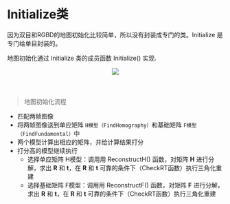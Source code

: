 &emsp;
# Initialize类

因为双目和RGBD的地图初始化比较简单，所以没有封装成专门的类。Initialize 是专门给单目封装的。


地图初始化通过 Initialize 类的成员函数 Initialize() 实现.

<div align="center">
    <image src="./imgs/3-1.png" width = >
    <h4></h>
</div>

&emsp;

>地图初始化流程
- 匹配两帧图像
- 将两帧图像送到单应矩阵 `H模型（FindHomography）`和基础矩阵 `F模型（FindFundamental）`中
- 两个模型计算出相应的矩阵，并给计算结果打分
- 打分高的模型继续执行
    - 选择单应矩阵 H模型：调用用 ReconstructH() 函数，对矩阵 $\pmb{H}$ 进行分解，求出 $\pmb{R}$ 和 $\pmb{t}$，在 $\pmb{R}$ 和 $\pmb{t}$ 可靠的条件下（CheckRT函数）执行三角化重建
    - 选择基础矩阵 F模型：调用用 ReconstructF() 函数，对矩阵 $\pmb{F}$ 进行分解，求出 $\pmb{R}$ 和 $\pmb{t}$，在 $\pmb{R}$ 和 $\pmb{t}$ 可靠的条件下（CheckRT函数）执行三角化重建


